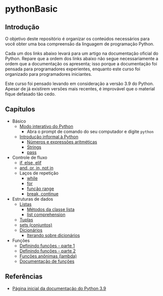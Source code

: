 # pythonBasic

## Introdução

O objetivo deste repositório é organizar os conteúdos 
necessários para você obter uma boa compreensão da linguagem
de programação Python.

Cada um dos links abaixo levará para um artigo na documentação
oficial do Python. Repare que a ordem dos links abaixo
não segue necessariamente a ordem que a documentação os 
apresenta; isso porque a documentação foi pensada para 
programadores experientes, enquanto este curso foi organizado
para programadores iniciantes.

Este curso foi pensado levando em consideração a versão 3.9
do Python. Apesar de já existirem versões mais recentes,
é improvável que o material fique defasado tão cedo.

## Capítulos

* Básico
    * [Modo interativo do Python](https://docs.python.org/pt-br/3.9/tutorial/interpreter.html#interactive-mode)
        * Abra o prompt de comando do seu computador e digite `python`
    * [Introdução informal à Python](https://docs.python.org/pt-br/3.9/tutorial/introduction.html#an-informal-introduction-to-python)
        * [Números e expressões aritméticas](https://docs.python.org/pt-br/3.9/tutorial/introduction.html#numbers)
        * [Strings](https://docs.python.org/pt-br/3.9/tutorial/introduction.html#strings)
        * [pass](https://docs.python.org/pt-br/3.9/tutorial/controlflow.html#pass-statements)
* Controle de fluxo
    * [if, else, elif](https://docs.python.org/pt-br/3.9/tutorial/controlflow.html#if-statements)
    * [and, or, in, not in](https://docs.python.org/pt-br/3.9/tutorial/datastructures.html#more-on-conditions)
    * Laços de repetição
        * [while](https://docs.python.org/pt-br/3.9/tutorial/introduction.html#first-steps-towards-programming)
        * [for](https://docs.python.org/pt-br/3.9/tutorial/controlflow.html#for-statements)
        * [função range](https://docs.python.org/pt-br/3.9/tutorial/controlflow.html#the-range-function)
        * [break, continue](https://docs.python.org/pt-br/3.9/tutorial/controlflow.html#break-and-continue-statements-and-else-clauses-on-loops)
* Estruturas de dados
    * [Listas](https://docs.python.org/pt-br/3.9/tutorial/introduction.html#lists)
        * [Métodos da classe lista](https://docs.python.org/pt-br/3.9/tutorial/datastructures.html#more-on-lists)
        * [list comprehension](https://docs.python.org/pt-br/3.9/tutorial/datastructures.html#list-comprehensions)
    * [Tuplas](https://docs.python.org/pt-br/3.9/tutorial/datastructures.html#tuples-and-sequences)
    * [sets (conjuntos)](https://docs.python.org/pt-br/3.9/tutorial/datastructures.html#sets)     
    * [Dicionários](https://docs.python.org/pt-br/3.9/tutorial/datastructures.html#dictionaries)
        * [Iterando sobre dicionários](https://docs.python.org/pt-br/3.9/tutorial/datastructures.html#looping-techniques)
* Funções
    * [Definindo funções - parte 1](https://docs.python.org/pt-br/3.9/tutorial/controlflow.html#defining-functions)
    * [Definindo funções - parte 2](https://docs.python.org/pt-br/3.9/tutorial/controlflow.html#more-on-defining-functions)
    * [Funções anônimas (lambda)](https://docs.python.org/pt-br/3.9/tutorial/controlflow.html#lambda-expressions)
    * [Documentação de funções](https://docs.python.org/pt-br/3.9/tutorial/controlflow.html#documentation-strings)


## Referências

* [Página inicial da documentação do Python 3.9](https://docs.python.org/pt-br/3.9/tutorial/index.html)

